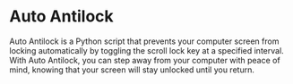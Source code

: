 # Auto Antilock

Auto Antilock is a Python script that prevents your computer screen from locking automatically by toggling the scroll lock key at a specified interval. With Auto Antilock, you can step away from your computer with peace of mind, knowing that your screen will stay unlocked until you return.
